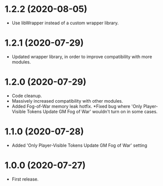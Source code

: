# 1.2.2 (2020-08-05)

* Use libWrapper instead of a custom wrapper library.

# 1.2.1 (2020-07-29)

* Updated wrapper library, in order to improve compatibility with more modules.

# 1.2.0 (2020-07-29)

* Code cleanup.
* Massively increased compatibility with other modules.
* Added Fog-of-War memory leak hotfix.
*Fixed bug where 'Only Player-Visible Tokens Update GM Fog of War' wouldn't turn on in some cases.

# 1.1.0 (2020-07-28)

* Added 'Only Player-Visible Tokens Update GM Fog of War' setting

# 1.0.0 (2020-07-27)

* First release.